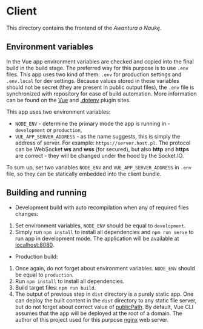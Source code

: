 # Client
This directory contains the frontend of the *Awantura o Naukę*.

## Environment variables
In the Vue app environment variables are checked and copied into the final build in the build stage. 
The preferred way for this purpose is to use `.env` files. This app uses two kind of them: `.env` for production settings and `.env.local` for dev settings.
Because values stored in these variables should not be secret (they are present in public output files), the `.env` file is synchronized with repository for ease of build automation.
More information can be found on the [Vue](https://cli.vuejs.org/guide/mode-and-env.html) and [.dotenv](https://github.com/motdotla/dotenv#rules) plugin sites.

This app uses two environment variables:
- `NODE_ENV` - determine the primary mode the app is running in - `development` or `production`,
- `VUE_APP_SERVER_ADDRESS` - as the name suggests, this is simply the address of server. For example: `https://server.host.pl`. 
  The protocol can be WebSocket **ws** and **wss** (for secured), but also **http** and **https** are correct - they will be changed under the hood by the Socket.IO.

To sum up, set two variables `NODE_ENV` and `VUE_APP_SERVER_ADDRESS` in `.env` file, so they can be statically embedded into the client bundle.

## Building and running
- Development build with auto recompilation when any of required files changes:
1. Set environment variables, `NODE_ENV` should be equal to `development`.
1. Simply run `npm install` to install all dependencies and  `npm run serve` to run app in development mode. The application will be available at <localhost:8080>.

- Production build:
1. Once again, do not forget about environment variables. `NODE_ENV` should be equal to `production`.
1. Run `npm install` to install all dependencies.
1. Build target files: `npm run build`.
1. The output of previous step in `dist` directory is a purely static app. One can deploy the built content in the `dist` directory to any static file server, but do not forget about correct value of [publicPath](https://cli.vuejs.org/config/#publicpath).
   By default, Vue CLI assumes that the app will be deployed at the root of a domain. The author of this project used for this purpose [nginx](https://www.nginx.com) web server.
